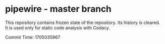 # pipewire - master branch

This repository contains frozen state of the repository.
Its history is cleared. It is used only for static code
analysis with Codacy.

Commit Time: 1705035967